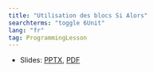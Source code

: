 ```yaml
---
title: "Utilisation des blocs Si Alors"
searchterms: "toggle 6Unit"
lang: "fr"
tag: ProgrammingLesson
---
```

 <ul>
 <li class="ng-binding">Slides:
 <a href="ProgrammingLessons/FLL-RD-22-U6-Utilisation-des-blocs-Si-Alors.pptx">PPTX</a>,
 <a href="ProgrammingLessons/FLL-RD-22-U6-Utilisation-des-blocs-Si-Alors.pdf">PDF</a>
 </li>
 </ul>
